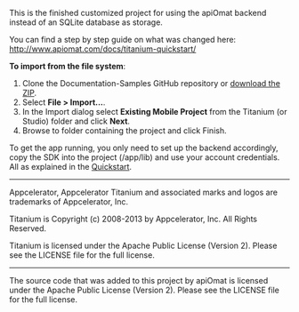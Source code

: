 This is the finished customized project for using the apiOmat backend instead of an SQLite database as storage.

You can find a step by step guide on what was changed here: http://www.apiomat.com/docs/titanium-quickstart/

**To import from the file system**:

1. Clone the Documentation-Samples GitHub repository or [download the ZIP](https://github.com/apiOmat/Documentation-Examples/archive/master.zip).
2. Select **File > Import...**.
3. In the Import dialog select **Existing Mobile Project** from the Titanium (or Studio) folder and click **Next**.
4. Browse to folder containing the project and click Finish.

To get the app running, you only need to set up the backend accordingly, copy the SDK into the project (/app/lib) and use your account credentials. All as explained in the [Quickstart](http://www.apiomat.com/docs/tutorials/titanium-quickstart/).

----------------------------------

Appcelerator, Appcelerator Titanium and associated marks and logos are trademarks of Appcelerator, Inc. 

Titanium is Copyright (c) 2008-2013 by Appcelerator, Inc. All Rights Reserved.

Titanium is licensed under the Apache Public License (Version 2). Please see the LICENSE file for the full license.

----------------------------------

The source code that was added to this project by apiOmat is licensed under the Apache Public License (Version 2). Please
see the LICENSE file for the full license.
